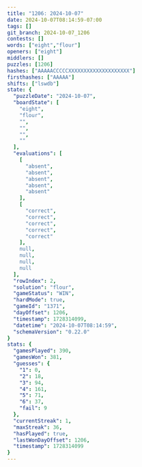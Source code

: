```yaml
---
title: "1206: 2024-10-07"
date: 2024-10-07T08:14:59-07:00
tags: []
git_branch: 2024-10-07_1206
contests: []
words: ["eight","flour"]
openers: ["eight"]
middlers: []
puzzles: [1206]
hashes: ["AAAAACCCCCXXXXXXXXXXXXXXXXXXXX"]
firsthashes: ["AAAAA"]
shifts: ["lswdb"]
state: {
  "puzzleDate": "2024-10-07",
  "boardState": [
    "eight",
    "flour",
    "",
    "",
    "",
    ""
  ],
  "evaluations": [
    [
      "absent",
      "absent",
      "absent",
      "absent",
      "absent"
    ],
    [
      "correct",
      "correct",
      "correct",
      "correct",
      "correct"
    ],
    null,
    null,
    null,
    null
  ],
  "rowIndex": 2,
  "solution": "flour",
  "gameStatus": "WIN",
  "hardMode": true,
  "gameId": "1371",
  "dayOffset": 1206,
  "timestamp": 1728314099,
  "datetime": "2024-10-07T08:14:59",
  "schemaVersion": "0.22.0"
}
stats: {
  "gamesPlayed": 390,
  "gamesWon": 381,
  "guesses": {
    "1": 0,
    "2": 18,
    "3": 94,
    "4": 161,
    "5": 71,
    "6": 37,
    "fail": 9
  },
  "currentStreak": 1,
  "maxStreak": 36,
  "hasPlayed": true,
  "lastWonDayOffset": 1206,
  "timestamp": 1728314099
}
---
```

<!-- more -->
